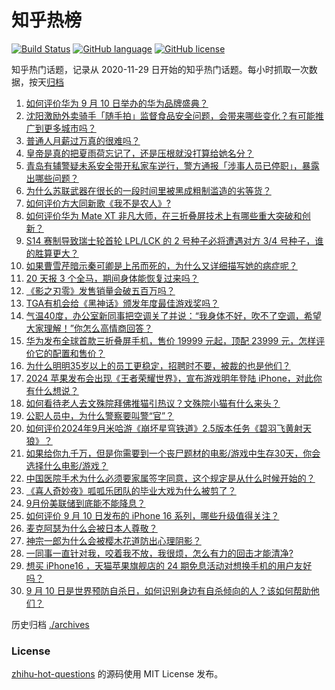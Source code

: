 # 知乎热榜
[![Build Status](https://github.com/ToWeLong/zhihu-hot-questions/workflows/CI/badge.svg)](https://github.com/ToWeLong/zhihu-hot-questions/actions)
[![GitHub language](https://img.shields.io/badge/language-golang-orange.svg)](https://golang.org/)
[![GitHub license](https://img.shields.io/github/license/ToWeLong/zhihu-hot-questions)](https://github.com/ToWeLong/zhihu-hot-questions/blob/main/LICENSE)

知乎热门话题，记录从 2020-11-29 日开始的知乎热门话题。每小时抓取一次数据，按天[归档](./archives)

<!-- BEGIN -->

1. [如何评价华为 9 月 10 日举办的华为品牌盛典？](https://www.zhihu.com/question/666747249)
1. [沈阳激励外卖骑手「随手拍」监督食品安全问题，会带来哪些变化？有可能推广到更多城市吗？](https://www.zhihu.com/question/666558394)
1. [普通人月薪过万真的很难吗？](https://www.zhihu.com/question/666444121)
1. [皇帝是真的把夏雨荷忘记了，还是压根就没打算给她名分？](https://www.zhihu.com/question/664880414)
1. [青岛有辅警疑未系安全带开私家车逆行，警方通报「涉事人员已停职」，暴露出哪些问题？](https://www.zhihu.com/question/666744279)
1. [为什么苏联武器在很长的一段时间里被黑成粗制滥造的劣等货？](https://www.zhihu.com/question/666025273)
1. [如何评价方大同新歌《我不是农人》?](https://www.zhihu.com/question/666695559)
1. [如何评价华为 Mate XT 非凡大师，在三折叠屏技术上有哪些重大突破和创新？](https://www.zhihu.com/question/666747462)
1. [S14 赛制导致瑞士轮首轮 LPL/LCK 的 2 号种子必将遭遇对方 3/4 号种子，谁的胜算更大？](https://www.zhihu.com/question/666722417)
1. [如果曹雪芹暗示秦可卿是上吊而死的，为什么又详细描写她的病症呢？](https://www.zhihu.com/question/665821480)
1. [20 天报 3 个全马，期间身体能恢复过来吗？](https://www.zhihu.com/question/664351357)
1. [《影之刃零》发售销量会破五百万吗？](https://www.zhihu.com/question/665438199)
1. [TGA有机会给《黑神话》颁发年度最佳游戏奖吗？](https://www.zhihu.com/question/666161455)
1. [气温40度，办公室新同事把空调关了并说：“我身体不好，吹不了空调，希望大家理解！”你怎么高情商回答？](https://www.zhihu.com/question/666691632)
1. [华为发布全球首款三折叠屏手机，售价 19999 元起，顶配 23999 元，怎样评价它的配置和售价？](https://www.zhihu.com/question/666752927)
1. [为什么明明35岁以上的员工更稳定，招聘时不要，被裁的也是他们？](https://www.zhihu.com/question/659022679)
1. [2024 苹果发布会出现《王者荣耀世界》，宣布游戏明年登陆 iPhone，对此你有什么想说？](https://www.zhihu.com/question/666699804)
1. [如何看待老人去文殊院拜佛推猫引热议？文殊院小猫有什么来头？](https://www.zhihu.com/question/666400319)
1. [公职人员中，为什么警察要叫警“官”？](https://www.zhihu.com/question/661919424)
1. [如何评价2024年9月米哈游《崩坏星穹铁道》2.5版本任务《碧羽飞黄射天狼》？](https://www.zhihu.com/question/666721503)
1. [如果给你九千万，但是你需要到一个丧尸题材的电影/游戏中生存30天，你会选择什么电影/游戏？](https://www.zhihu.com/question/666252904)
1. [中国医院手术为什么必须要家属签字同意，这个规定是从什么时候开始的？](https://www.zhihu.com/question/632627749)
1. [《喜人奇妙夜》呱呱乐团队的毕业大戏为什么被剪了？](https://www.zhihu.com/question/666364218)
1. [9月份美联储到底能不能降息？](https://www.zhihu.com/question/666175276)
1. [如何评价 9 月 10 日发布的 iPhone 16  系列，哪些升级值得关注？](https://www.zhihu.com/question/666699170)
1. [麦克阿瑟为什么会被日本人尊敬？](https://www.zhihu.com/question/665778727)
1. [神宗一郎为什么会被樱木花道防出心理阴影？](https://www.zhihu.com/question/666117041)
1. [一同事一直针对我，咬着我不放，我很烦，怎么有力的回击才能清净?](https://www.zhihu.com/question/666556472)
1. [想买 iPhone16 ，天猫苹果旗舰店的 24 期免息活动对想换手机的用户友好吗？](https://www.zhihu.com/question/666389807)
1. [9 月 10 日是世界预防自杀日，如何识别身边有自杀倾向的人？该如何帮助他们？](https://www.zhihu.com/question/666259325)

<!-- END -->

历史归档 [./archives](./archives)


### License
[zhihu-hot-questions](https://github.com/towelong/zhihu-hot-questions) 的源码使用 MIT License 发布。